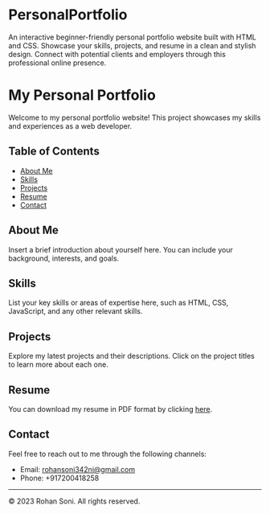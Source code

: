 # PersonalPortfolio
An interactive beginner-friendly personal portfolio website built with HTML and CSS. Showcase your skills, projects, and resume in a clean and stylish design. Connect with potential clients and employers through this professional online presence.

# My Personal Portfolio

Welcome to my personal portfolio website! This project showcases my skills and experiences as a web developer.

## Table of Contents
- [About Me](#about-me)
- [Skills](#skills)
- [Projects](#projects)
- [Resume](#resume)
- [Contact](#contact)

## About Me
Insert a brief introduction about yourself here. You can include your background, interests, and goals.

## Skills
List your key skills or areas of expertise here, such as HTML, CSS, JavaScript, and any other relevant skills.

## Projects
Explore my latest projects and their descriptions. Click on the project titles to learn more about each one.

## Resume
You can download my resume in PDF format by clicking [here](your-resume.pdf).

## Contact
Feel free to reach out to me through the following channels:
- Email: rohansoni342ni@gmail.com
- Phone: +917200418258

---

&copy; 2023 Rohan Soni. All rights reserved.
